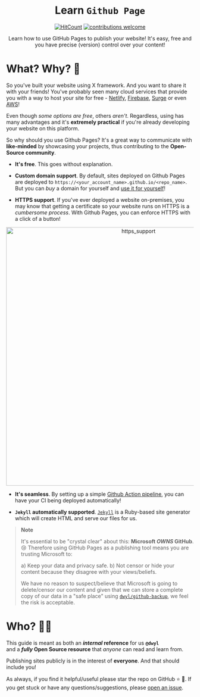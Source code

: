<div align="center">

# Learn `Github Page`



[![HitCount](https://hits.dwyl.com/dwyl/learn-github-pages.svg?style=flat-square)](https://hits.dwyl.com/dwyl/learn-github-pages)
[![contributions welcome](https://img.shields.io/badge/contributions-welcome-brightgreen.svg?style=flat-square)](https://github.com/dwyl/phoenix-chat-example/issues)  

Learn how to use GitHub Pages to publish your website! It's easy, free and you have precise (version) control over your content!

</div>


# What? Why? 📄

So you've built your website using X framework.
And you want to share it with your friends!
You've probably seen many cloud services 
that provide you with a way to host your site for free - 
[Netlify](https://www.netlify.com/), 
[Firebase](https://firebase.google.com/),
[Surge](https://surge.sh/)
or even [AWS](https://aws.amazon.com/)!

Even though *some options are free*,
others *aren't*.
Regardless,
using has many advantages 
and it's **extremely practical**
if you're already developing your website 
on this platform.

So why should you use Github Pages?
It's a great way to communicate
with **like-minded** by showcasing your projects,
thus contributing to the **Open-Source community**.

- **It's free**. This goes without explanation.

- **Custom domain support**. 
By default, sites deployed on Github Pages 
are deployed to `https://<your_account_name>.github.io/<repo_name>`.
But you can *buy* a domain for yourself
and [use it for yourself](https://docs.github.com/en/pages/configuring-a-custom-domain-for-your-github-pages-site)!

- **HTTPS support**. 
If you've ever deployed a website on-premises,
you may know that getting a certificate
so your website runs on HTTPS
is a *cumbersome process*.
With Github Pages, 
you can enforce HTTPS 
with a click of a button!

<p align="center">
<img width="695" alt="https_support" src="https://user-images.githubusercontent.com/17494745/222492407-a53a0343-3e3e-45de-aefd-5edc860394de.png">
</p>

- **It's seamless**.
By setting up a simple 
[Github Action pipeline](https://github.com/features/actions),
you can have your CI being deployed automatically!

- **`Jekyll` automatically supported**.
[`Jekyll`](https://jekyllrb.com/)
is a Ruby-based site generator 
which will create HTML and serve our files for us.

> **Note**
>
> It's essential to be "crystal clear" about this: 
> **Microsoft *OWNS* GitHub**. 😢
> Therefore using GitHub Pages as a publishing tool 
> means you are trusting Microsoft to:
> 
> a) Keep your data and privacy safe.
> b) Not censor or hide your content because they disagree with your views/beliefs.
> 
> We have no reason to suspect/believe that Microsoft is going to delete/censor our content
> and given that we can store a complete copy of our data in a "safe place" using 
> [`dwyl/github-backup`](https://github.com/dwyl/github-backup),
> we feel the risk is acceptable.


# Who? 🧍‍♂️

This guide is meant as both 
an **_internal_ reference** for us **`@dwyl`** <br />
and a **_fully_ Open Source resource** 
that _anyone_ can read and learn from.

Publishing sites publicly is in the interest
of **everyone**. 
And that should include you!

As always, if you find it helpful/useful please star the repo on GitHub ⭐ 🙏.
If you get stuck or have any questions/suggestions,
please [open an issue](https://github.com/dwyl/learn-github-pages/issues).


